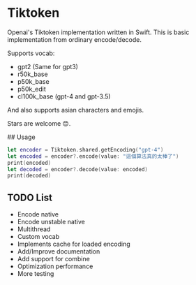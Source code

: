 # Tiktoken

Openai's Tiktoken implementation written in Swift. This is basic implementation from ordinary encode/decode.

Supports vocab:
- gpt2 (Same for gpt3)
- r50k_base
- p50k_base
- p50k_edit
- cl100k_base (gpt-4 and gpt-3.5)

And also supports asian characters and emojis.

Stars are welcome 😊.

## Usage

```swift
let encoder = Tiktoken.shared.getEncoding("gpt-4")
let encoded = encoder?.encode(value: "這個算法真的太棒了")
print(encoded)
let decoded = encoder?.decode(value: encoded)
print(decoded)
```

## TODO List

- Encode native
- Encode unstable native
- Multithread
- Custom vocab
- Implements cache for loaded encoding
- Add/Improve documentation
- Add support for combine
- Optimization performance
- More testing

